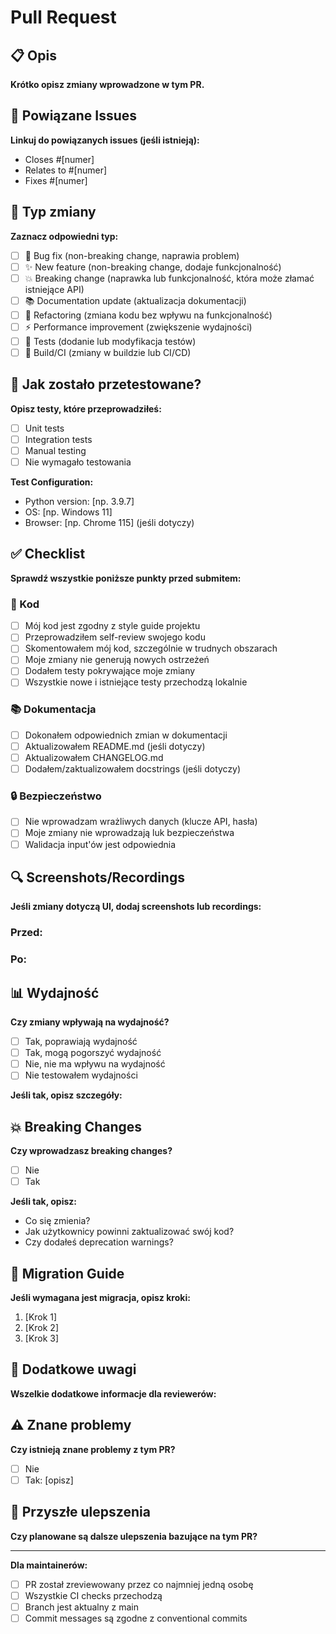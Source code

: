# Pull Request

## 📋 Opis
**Krótko opisz zmiany wprowadzone w tym PR.**

## 🔗 Powiązane Issues
**Linkuj do powiązanych issues (jeśli istnieją):**
- Closes #[numer]
- Relates to #[numer]
- Fixes #[numer]

## 🎯 Typ zmiany
**Zaznacz odpowiedni typ:**
- [ ] 🐛 Bug fix (non-breaking change, naprawia problem)
- [ ] ✨ New feature (non-breaking change, dodaje funkcjonalność)
- [ ] 💥 Breaking change (naprawka lub funkcjonalność, która może złamać istniejące API)
- [ ] 📚 Documentation update (aktualizacja dokumentacji)
- [ ] 🔧 Refactoring (zmiana kodu bez wpływu na funkcjonalność)
- [ ] ⚡ Performance improvement (zwiększenie wydajności)
- [ ] 🧪 Tests (dodanie lub modyfikacja testów)
- [ ] 🔨 Build/CI (zmiany w buildzie lub CI/CD)

## 🧪 Jak zostało przetestowane?
**Opisz testy, które przeprowadziłeś:**
- [ ] Unit tests
- [ ] Integration tests
- [ ] Manual testing
- [ ] Nie wymagało testowania

**Test Configuration:**
- Python version: [np. 3.9.7]
- OS: [np. Windows 11]
- Browser: [np. Chrome 115] (jeśli dotyczy)

## ✅ Checklist
**Sprawdź wszystkie poniższe punkty przed submitem:**

### 📝 Kod
- [ ] Mój kod jest zgodny z style guide projektu
- [ ] Przeprowadziłem self-review swojego kodu
- [ ] Skomentowałem mój kod, szczególnie w trudnych obszarach
- [ ] Moje zmiany nie generują nowych ostrzeżeń
- [ ] Dodałem testy pokrywające moje zmiany
- [ ] Wszystkie nowe i istniejące testy przechodzą lokalnie

### 📚 Dokumentacja
- [ ] Dokonałem odpowiednich zmian w dokumentacji
- [ ] Aktualizowałem README.md (jeśli dotyczy)
- [ ] Aktualizowałem CHANGELOG.md
- [ ] Dodałem/zaktualizowałem docstrings (jeśli dotyczy)

### 🔒 Bezpieczeństwo
- [ ] Nie wprowadzam wrażliwych danych (klucze API, hasła)
- [ ] Moje zmiany nie wprowadzają luk bezpieczeństwa
- [ ] Walidacja input'ów jest odpowiednia

## 🔍 Screenshots/Recordings
**Jeśli zmiany dotyczą UI, dodaj screenshots lub recordings:**

### Przed:
<!-- Dodaj screenshot/recording obecnego stanu -->

### Po:
<!-- Dodaj screenshot/recording po zmianach -->

## 📊 Wydajność
**Czy zmiany wpływają na wydajność?**
- [ ] Tak, poprawiają wydajność
- [ ] Tak, mogą pogorszyć wydajność
- [ ] Nie, nie ma wpływu na wydajność
- [ ] Nie testowałem wydajności

**Jeśli tak, opisz szczegóły:**

## 💥 Breaking Changes
**Czy wprowadzasz breaking changes?**
- [ ] Nie
- [ ] Tak

**Jeśli tak, opisz:**
- Co się zmienia?
- Jak użytkownicy powinni zaktualizować swój kod?
- Czy dodałeś deprecation warnings?

## 🔄 Migration Guide
**Jeśli wymagana jest migracja, opisz kroki:**
1. [Krok 1]
2. [Krok 2]
3. [Krok 3]

## 📝 Dodatkowe uwagi
**Wszelkie dodatkowe informacje dla reviewerów:**

## ⚠️ Znane problemy
**Czy istnieją znane problemy z tym PR?**
- [ ] Nie
- [ ] Tak: [opisz]

## 🔮 Przyszłe ulepszenia
**Czy planowane są dalsze ulepszenia bazujące na tym PR?**

---

**Dla maintainerów:**
- [ ] PR został zreviewowany przez co najmniej jedną osobę
- [ ] Wszystkie CI checks przechodzą
- [ ] Branch jest aktualny z main
- [ ] Commit messages są zgodne z conventional commits
